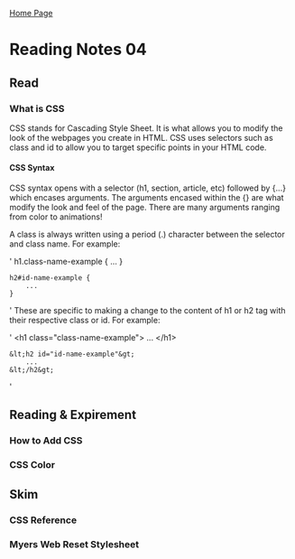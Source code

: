 [Home Page](https://devaoc.github.io/reading-notes/)

# Reading Notes 04

## Read

### What is CSS

CSS stands for Cascading Style Sheet. It is what allows you to modify the look of the webpages you create in HTML. CSS uses selectors such as class and id to allow you to target specific points in your HTML code.

#### CSS Syntax

CSS syntax opens with a selector (h1, section, article, etc) followed by {...} which encases arguments. The arguments encased within the {} are what modify the look and feel of the page. There are many arguments ranging from color to animations!

A class is always written using a period (.) character between the selector and class name. For example:

'
    h1.class-name-example {
        ...
    }

    h2#id-name-example {
        ...
    }
'
These are specific to making a change to the content of h1 or h2 tag with their respective class or id. For example:

'
    &lt;h1 class="class-name-example"&gt;
        ...
    &lt;/h1&gt;

    &lt;h2 id="id-name-example"&gt;
        ...
    &lt;/h2&gt;
'

## Reading & Expirement

### How to Add CSS

### CSS Color

## Skim

### CSS Reference

### Myers Web Reset Stylesheet
